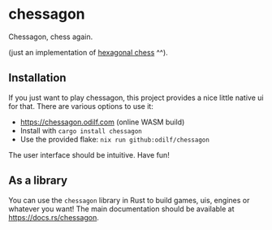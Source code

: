 # chessagon

Chessagon, chess again.

(just an implementation of [hexagonal chess](https://en.wikipedia.org/wiki/Hexagonal_chess#Gli%C5%84ski's_hexagonal_chess) ^^).

## Installation

If you just want to play chessagon, this project provides a nice little native ui for that. There are various options to use it:

- https://chessagon.odilf.com (online WASM build)
- Install with `cargo install chessagon`
- Use the provided flake: `nix run github:odilf/chessagon`

The user interface should be intuitive. Have fun!

## As a library

You can use the `chessagon` library in Rust to build games, uis, engines or whatever you want! The main documentation should be available at https://docs.rs/chessagon.

